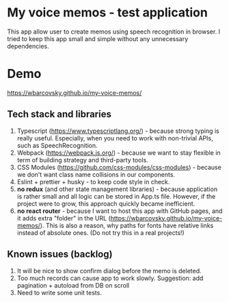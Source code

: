 # My voice memos - test application

This app allow user to create memos using speech recognition in browser.
I tried to keep this app small and simple without any unnecessary dependencies. 


# Demo
https://wbarcovsky.github.io/my-voice-memos/


## Tech stack and libraries
1. Typescript (https://www.typescriptlang.org/) - because strong typing is really useful. Especially, when you need to work with non-trivial APIs, such as SpeechRecognition. 
2. Webpack (https://webpack.js.org/) - because we want to stay flexible in term of building strategy and third-party tools.
3. CSS Modules (https://github.com/css-modules/css-modules) - because we don't want class name collisions in our components.
4. Eslint + prettier + husky - to keep code style in check.
5. **no redux** (and other state management libraries) - because application is rather small and all logic can be stored in App.ts file. However, if the project were to grow, this approach quickly became inefficient.
6. **no react router** - because I want to host this app with GitHub pages, and it adds extra "folder" in the URL (https://wbarcovsky.github.io/my-voice-memos/). This is also a reason, why paths for fonts have relative links instead of absolute ones. (Do not try this in a real projects!)


## Known issues (backlog)
1. It will be nice to show confirm dialog before the memo is deleted.
2. Too much records can cause app to work slowly. Suggestion: add pagination + autoload from DB on scroll 
3. Need to write some unit tests.
